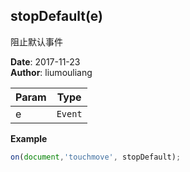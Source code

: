 ## stopDefault(e)
<p>阻止默认事件</p>

**Date**: 2017-11-23  
**Author**: liumouliang  

| Param | Type |
| --- | --- |
| e | <code>Event</code> | 

**Example**  
```javascript
on(document,'touchmove', stopDefault);
```
